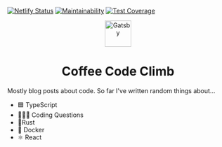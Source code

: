 [![Netlify Status](https://api.netlify.com/api/v1/badges/cc83e140-a946-4ba8-9e15-7d29f7a7075b/deploy-status)](https://app.netlify.com/sites/musing-pare-709e6b/deploys)
[![Maintainability](https://api.codeclimate.com/v1/badges/6b0371560091a51a5fd6/maintainability)](https://codeclimate.com/github/thiskevinwang/coffee-code-climb/maintainability)
[![Test Coverage](https://api.codeclimate.com/v1/badges/6b0371560091a51a5fd6/test_coverage)](https://codeclimate.com/github/thiskevinwang/coffee-code-climb/test_coverage)

<p align="center">
  <a href="https://www.coffeecodeclimb.com">
    <img alt="Gatsby" src="https://coffeecodeclimb.com/icons/icon-48x48.png?v=fcad086065169824e1bde1c949cb480c" width="60" />
  </a>
</p>
<h1 align="center">
  Coffee Code Climb
</h1>

Mostly blog posts about code. So far I've written random things about...

- 🟦 TypeScript
- 🤦🏻‍♂️ Coding Questions
- 🦀Rust
- 🐳 Docker
- ⚛️ React
